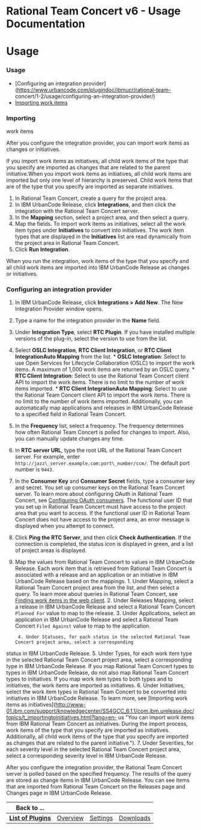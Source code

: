 
Rational Team Concert v6 - Usage Documentation
==============================================

# Usage




### Usage




 


* [Configuring an integration provider](https://www.urbancode.com/plugindoc/ibmucr/rational-team-
concert/1-2/usage/configuring-an-integration-provider/)
* [Importing work 
items](https://www.urbancode.com/plugindoc/ibmucr/rational-team-concert/1-2/usage/importing-work-items/)


### Importing
 work items




 


After you configure the integration provider, you can import work items as changes or initiatives.



If you import work items as initiatives, all child work items of the type that you specify are imported as changes 
that are related to the parent initiative.When you import work items as initiatives, all child work items are imported 
but only one level of hierarchy is preserved. Child work items that are of the type that you specify are imported as 
separate initiatives.


1. In Rational Team Concert, create a query for the project area.
2. In IBM UrbanCode Release, 
click **Integrations**, and then click the integration with the Rational Team Concert server.
3. In the **Mapping** 
section, select a project area, and then select a query.
4. Map the fields. To import work items as initiatives, select 
all the work item types under **Initiatives** to convert into initiatives. The work item types that are displayed in the
 **Initiatives** list are read dynamically from the project area in Rational Team Concert.
5. Click **Run Integration**.



When you run the integration, work items of the type that you specify and all child work items are imported into IBM 
UrbanCode Release as changes or initiatives.  






### Configuring an integration provider




 


1. In IBM UrbanCode
 Release, click **Integrations > Add New**. The New Integration Provider window opens.
2. Type a name for the 
integration provider in the **Name** field.
3. Under **Integration Type**, select **RTC Plugin**. If you have installed 
multiple versions of the plug-in, select the version to use from the list.
4. Select **OSLC Integration**, **RTC Client 
Integration**, or **RTC Client IntegrationAuto Mapping** from the list.
        * **OSLC Integration**: Select to use 
Open Services for Lifecycle Collaboration (OSLC) to import the work items. A maximum of 1,000 work items are returned by
 an OSLC query.
        * **RTC Client Integration**: Select to use the Rational Team Concert client API to import the 
work items. There is no limit to the number of work items imported.
        * **RTC Client IntegrationAuto Mapping**: 
Select to use the Rational Team Concert client API to import the work items. There is no limit to the number of work 
items imported. Additionally, you can automatically map applications and releases in IBM UrbanCode Release to a 
specified field in Rational Team Concert.
5. In the **Frequency** list, select a frequency. The frequency determines how
 often Rational Team Concert is polled for changes to import. Also, you can manually update changes any time.
6. In 
**RTC server URL**, type the root URL of the Rational Team Concert server. For example, enter 
`http://jazz\_server.example.com:port\_number/ccm/`. The default port number is `9443`.
7. In the **Consumer Key** and 
**Consumer Secret** fields, type a consumer key and secret. You set up consumer keys on the Rational Team Concert 
server. To learn more about configuring OAuth in Rational Team Concert, see [Configuring OAuth 
consumers](http://pic.dhe.ibm.com/infocenter/clmhelp/v4r0/topic/com.ibm.jazz.repository.web.admin.doc/topics/c_configuring_oauth.html
 "(Opens in a new tab or window)"). The functional user ID that you set up in Rational Team Concert must have access to 
the project area that you want to access. If the functional user ID in Rational Team Concert does not have access to the
 project area, an error message is displayed when you attempt to connect.
8. Click **Ping the RTC Server**, and then 
click **Check Authentication**. If the connection is completed, the status icon is displayed in green, and a list of 
project areas is displayed.
9. Map the values from Rational Team Concert to values in IBM UrbanCode Release. Each work 
item that is retrieved from Rational Team Concert is associated with a release and an application or an initiative in 
IBM UrbanCode Release based on the mappings.
        1. Under Mapping, select a Rational Team Concert project area from 
the list, and then select a query. To learn more about queries in Rational Team Concert, see [Finding work items in the 
web 
client](http://pic.dhe.ibm.com/infocenter/clmhelp/v4r0/topic/com.ibm.team.workitem.doc/topics/t_finding_work_items_web.html
 "(Opens in a new tab or window)").
        2. Under Releases Mapping, select a release in IBM UrbanCode Release and 
select a Rational Team Concert `Planned For` value to map to the release.
        3. Under Applications, select an 
application in IBM UrbanCode Release and select a Rational Team Concert `Filed Against` value to map to the application.

        4. Under Statuses, for each status in the selected Rational Team Concert project area, select a corresponding 
status in IBM UrbanCode Release.
        5. Under Types, for each work item type in the selected Rational Team Concert 
project area, select a corresponding type in IBM UrbanCode Release. If you map Rational Team Concert types to types in 
IBM UrbanCode Release, do not also map Rational Team Concert types to initiatives. If you map work item types to both 
types and to initiatives, the work items are imported as initiatives.
        6. Under Initiatives, select the work item
 types in Rational Team Concert to be converted into initiatives in IBM UrbanCode Release. To learn more, see [Importing
 work items as 
initiatives](http://www-01.ibm.com/support/knowledgecenter/SS4GCC_6.1.1/com.ibm.urelease.doc/topics/t_importingtoinitiatives.html?lang=en-
us "You can import work items from IBM Rational Team Concert as initiatives. During the import process, work items of 
the type that you specify are imported as initiatives. Additionally, all child work items of the type that you specify 
are imported as changes that are related to the parent initiative.").
        7. Under Severities, for each severity 
level in the selected Rational Team Concert project area, select a corresponding severity level in IBM UrbanCode 
Release.


After you configure the integration provider, the Rational Team Concert server is polled based on the 
specified frequency. The results of the query are stored as change items in IBM UrbanCode Release. You can see items 
that are imported from Rational Team Concert on the Releases page and Changes page in IBM UrbanCode Release.




|Back to ...||||
| :---: | :---: | :---: | :---: |
|[**List of Plugins**](../../index.md)|[Overview](./overview.md)|[Settings](./settings.md)|[Downloads](./downloads.md)|
